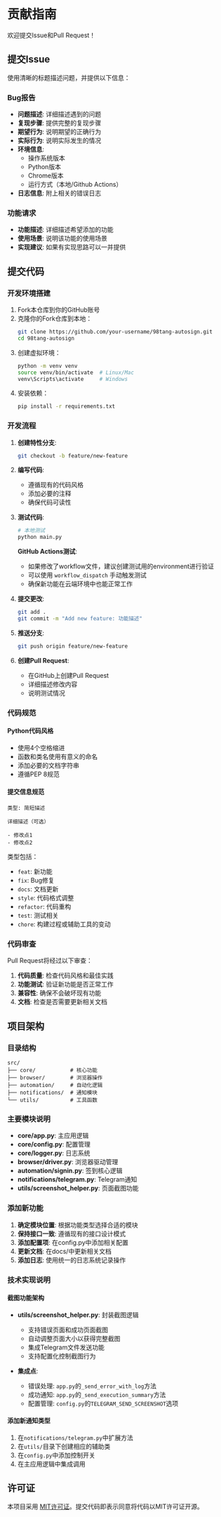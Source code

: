 # 贡献指南

欢迎提交Issue和Pull Request！

## 提交Issue

使用清晰的标题描述问题，并提供以下信息：

### Bug报告
- **问题描述**: 详细描述遇到的问题
- **复现步骤**: 提供完整的复现步骤
- **期望行为**: 说明期望的正确行为
- **实际行为**: 说明实际发生的情况
- **环境信息**: 
  - 操作系统版本
  - Python版本
  - Chrome版本
  - 运行方式（本地/Github Actions）
- **日志信息**: 附上相关的错误日志

### 功能请求
- **功能描述**: 详细描述希望添加的功能
- **使用场景**: 说明该功能的使用场景
- **实现建议**: 如果有实现思路可以一并提供

## 提交代码

### 开发环境搭建

1. Fork本仓库到你的GitHub账号
2. 克隆你的Fork仓库到本地：
   ```bash
   git clone https://github.com/your-username/98tang-autosign.git
   cd 98tang-autosign
   ```
3. 创建虚拟环境：
   ```bash
   python -m venv venv
   source venv/bin/activate  # Linux/Mac
   venv\Scripts\activate     # Windows
   ```
4. 安装依赖：
   ```bash
   pip install -r requirements.txt
   ```

### 开发流程

1. **创建特性分支**:
   ```bash
   git checkout -b feature/new-feature
   ```

2. **编写代码**:
   - 遵循现有的代码风格
   - 添加必要的注释
   - 确保代码可读性

3. **测试代码**:
   ```bash
   # 本地测试
   python main.py
   ```
   
   **GitHub Actions测试**:
   - 如果修改了workflow文件，建议创建测试用的environment进行验证
   - 可以使用 `workflow_dispatch` 手动触发测试
   - 确保新功能在云端环境中也能正常工作

4. **提交更改**:
   ```bash
   git add .
   git commit -m "Add new feature: 功能描述"
   ```

5. **推送分支**:
   ```bash
   git push origin feature/new-feature
   ```

6. **创建Pull Request**:
   - 在GitHub上创建Pull Request
   - 详细描述修改内容
   - 说明测试情况

### 代码规范

#### Python代码风格
- 使用4个空格缩进
- 函数和类名使用有意义的命名
- 添加必要的文档字符串
- 遵循PEP 8规范

#### 提交信息规范
```
类型: 简短描述

详细描述（可选）

- 修改点1
- 修改点2
```

类型包括：
- `feat`: 新功能
- `fix`: Bug修复
- `docs`: 文档更新
- `style`: 代码格式调整
- `refactor`: 代码重构
- `test`: 测试相关
- `chore`: 构建过程或辅助工具的变动

### 代码审查

Pull Request将经过以下审查：

1. **代码质量**: 检查代码风格和最佳实践
2. **功能测试**: 验证新功能是否正常工作
3. **兼容性**: 确保不会破坏现有功能
4. **文档**: 检查是否需要更新相关文档

## 项目架构

### 目录结构
```
src/
├── core/           # 核心功能
├── browser/        # 浏览器操作
├── automation/     # 自动化逻辑
├── notifications/  # 通知模块
└── utils/          # 工具函数
```

### 主要模块说明

- **core/app.py**: 主应用逻辑
- **core/config.py**: 配置管理
- **core/logger.py**: 日志系统
- **browser/driver.py**: 浏览器驱动管理
- **automation/signin.py**: 签到核心逻辑
- **notifications/telegram.py**: Telegram通知
- **utils/screenshot_helper.py**: 页面截图功能

### 添加新功能

1. **确定模块位置**: 根据功能类型选择合适的模块
2. **保持接口一致**: 遵循现有的接口设计模式
3. **添加配置项**: 在config.py中添加相关配置
4. **更新文档**: 在docs/中更新相关文档
5. **添加日志**: 使用统一的日志系统记录操作

### 技术实现说明

#### 截图功能架构
- **utils/screenshot_helper.py**: 封装截图逻辑
  - 支持错误页面和成功页面截图
  - 自动调整页面大小以获得完整截图
  - 集成Telegram文件发送功能
  - 支持配置化控制截图行为

- **集成点**: 
  - 错误处理: `app.py`的`_send_error_with_log`方法
  - 成功通知: `app.py`的`_send_execution_summary`方法
  - 配置管理: `config.py`的`TELEGRAM_SEND_SCREENSHOT`选项

#### 添加新通知类型
1. 在`notifications/telegram.py`中扩展方法
2. 在`utils/`目录下创建相应的辅助类
3. 在`config.py`中添加控制开关
4. 在主应用逻辑中集成调用

## 许可证

本项目采用 [MIT许可证](../LICENSE)。提交代码即表示同意将代码以MIT许可证开源。
